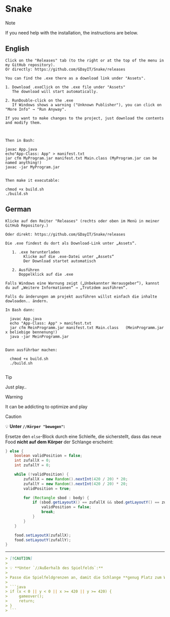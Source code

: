 # Snake


> [!NOTE]
> If you need help with the installation, the instructions are below.


## English
```
Click on the "Releases" tab (to the right or at the top of the menu in my GitHub repository).
Or directly: https://github.com/GDayIT/Snake/releases

You can find the .exe there as a download link under "Assets".

1. Download .exeClick on the .exe file under "Assets"
   The download will start automatically.

2. RunDouble-click on the .exe
   If Windows shows a warning ("Unknown Publisher"), you can click on "More Info" → "Run Anyway".

If you want to make changes to the project, just download the contents and modify them.



Then in Bash:

javac App.java
echo"App-Class: App" > manifest.txt
jar cfm MyProgram.jar manifest.txt Main.class (MyProgram.jar can be named anything!)
javac -jar MyProgram.jar


Then make it executable:

chmod +x build.sh
./build.sh
```


## German
```
Klicke auf den Reiter "Releases" (rechts oder oben im Menü in meiner GitHub Repository.)

Oder direkt: https://github.com/GDayIT/Snake/releases

Die .exe findest du dort als Download-Link unter „Assets“.

   1. .exe herunterladen
        Klicke auf die .exe-Datei unter „Assets“
        Der Download startet automatisch

   2. Ausführen
      Doppelklick auf die .exe

Falls Windows eine Warnung zeigt („Unbekannter Herausgeber“), kannst du auf „Weitere Informationen“ → „Trotzdem ausführen“.

Falls du änderungen am projekt ausführen willst einfach die inhalte dowloaden.. ändern.

In Bash dann:

  javac App.java
  echo "App-Class: App" > manifest.txt
  jar cfm MeinProgramm.jar manifest.txt Main.class   (MeinProgramm.jar x beliebige bennenung!)
  java -jar MeinProgramm.jar


Dann ausführbar machen:

  chmod +x build.sh
  ./build.sh


```





> [!TIP]
> Just play..


> [!WARNING]
> It can be addicting to optimize and play


> [!CAUTION]
> 
> 💡 **Unter `//Körper "bewegen"`:**
> 
> Ersetze den `else`-Block durch eine Schleife, die sicherstellt, dass das neue Food **nicht auf dem Körper** der Schlange erscheint:
> 
> ```java
> } else {
>     boolean validPosition = false;
>     int zufallX = 0;
>     int zufallY = 0;
> 
>     while (!validPosition) {
>         zufallX = new Random().nextInt(420 / 20) * 20;
>         zufallY = new Random().nextInt(420 / 20) * 20;
>         validPosition = true;
> 
>         for (Rectangle sbod : body) {
>             if (sbod.getLayoutX() == zufallX && sbod.getLayoutY() == zufallY) {
>                 validPosition = false;
>                 break;
>             }
>         }
>     }
> 
>     food.setLayoutX(zufallX);
>     food.setLayoutY(zufallY);
> }
> ```

---

```markdown
> [!CAUTION]
> 
> 💡 **Unter `//Außerhalb des Spielfelds`:**
> 
> Passe die Spielfeldgrenzen an, damit die Schlange **genug Platz zum Wachsen** und **Futter** hat:
> 
> ```java
> if (x < 0 || y < 0 || x >= 420 || y >= 420) {
>     gameover();
>     return;
> }
> ```
